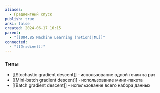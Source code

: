 ```yaml
---
aliases:
  - Градиентный спуск
publish: true
anki: false
created: 2024-06-17 16:15
parent:
  - "[[004.85 Machine Learning (notion)|ML]]"
connected:
  - "[[Gradient]]"
---
```



### Типы
- [[Stochastic gradient descent]] - использование одной точки за раз
- [[Mini-batch gradient descent]] - использование мини-пакета
- [[Batch gradient descent]] - использование всего набора данных
